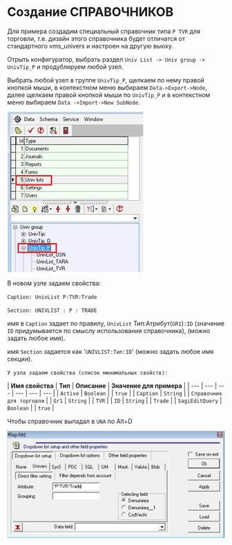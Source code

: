 # Создание СПРАВОЧНИКОВ

Для примера создадим специальный справочник типа `P TVR` для торговли, т.е. дизайн этого справочника будет отличатся от стандартного vms\_univers и настроен на другую вьюху. 

Отрыть конфигуратор, выбрать раздел `Univ List -> Univ group -> UnivTip_P` и продублируем любой узел. 

Выбрать любой узел в группе `UnivTip_P`, щелкаем по нему правой кнопкой мыши, в контекстном меню выбираем `Data->Export->Node`, далее щелкаем правой кнопкой мыши по `UnivTip_P`  и в контекстном меню выбираем `Data ->Import->New SubNode`.

![](../../../../../.gitbook/assets/univlist_1%20%281%29.jpg)

В новом узле задаем свойства:

`Caption: UnivList P:TVR:Trade` 

`Section: UNIVLIST : P : TRADE`

имя в `Caption` задает по правилу, `UnivList` Тип:Атрибут\(`GR1`\)`:ID` \(значение `ID` придумывается по смыслу использования справочника\), \(можно задать любое имя\).

имя `Section` задается как '`UNIVLIST:Тип:ID`' \(можно задать любое имя секции\).

`У узла задаем свойства (список минимальных свойств):` 

| **Имя свойства** | **Тип** | **Описание**  | **Значение для примера** |
| --- | --- | --- | --- | --- | --- |
| `Active` | `Boolean` |  | `true` |
| `Caption` | `String` |  | `Справочник для торговли` |
| `Gr1` | `String` |  | `TVR` |
| `ID` | `String` |  | `Trade` |
| `SagiEditQuery` | `Boolean` |  | `true` |

 Чтобы справочник выпадал в `UNA` по Alt+D

![](../../../../../.gitbook/assets/univlist_2%20%281%29.jpg)

